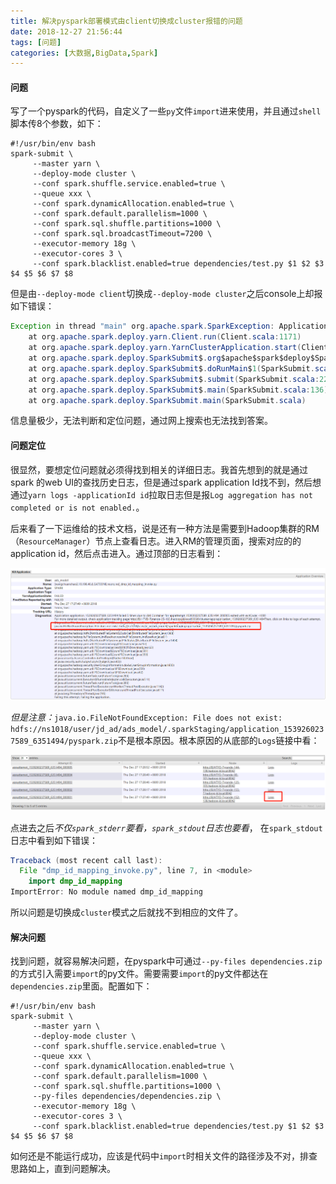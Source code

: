 ```yaml
---
title: 解决pyspark部署模式由client切换成cluster报错的问题
date: 2018-12-27 21:56:44
tags: [问题]
categories: [大数据,BigData,Spark]
---
```


#### 问题

写了一个pyspark的代码，自定义了一些`py`文件`import`进来使用，并且通过`shell`脚本传8个参数，如下：

```shell
#!/usr/bin/env bash
spark-submit \
     --master yarn \
     --deploy-mode cluster \
     --conf spark.shuffle.service.enabled=true \
     --queue xxx \
     --conf spark.dynamicAllocation.enabled=true \
     --conf spark.default.parallelism=1000 \
     --conf spark.sql.shuffle.partitions=1000 \
     --conf spark.sql.broadcastTimeout=7200 \
     --executor-memory 18g \
     --executor-cores 3 \
     --conf spark.blacklist.enabled=true dependencies/test.py $1 $2 $3 $4 $5 $6 $7 $8
```

但是由`--deploy-mode client`切换成`--deploy-mode cluster`之后console上却报如下错误：

<!--more-->

```java
Exception in thread "main" org.apache.spark.SparkException: Application application_1539260237589_6351494 finished with failed status
	at org.apache.spark.deploy.yarn.Client.run(Client.scala:1171)
	at org.apache.spark.deploy.yarn.YarnClusterApplication.start(Client.scala:1539)
	at org.apache.spark.deploy.SparkSubmit$.org$apache$spark$deploy$SparkSubmit$$runMain(SparkSubmit.scala:881)
	at org.apache.spark.deploy.SparkSubmit$.doRunMain$1(SparkSubmit.scala:197)
	at org.apache.spark.deploy.SparkSubmit$.submit(SparkSubmit.scala:227)
	at org.apache.spark.deploy.SparkSubmit$.main(SparkSubmit.scala:136)
	at org.apache.spark.deploy.SparkSubmit.main(SparkSubmit.scala)
```

信息量极少，无法判断和定位问题，通过网上搜索也无法找到答案。

#### 问题定位

很显然，要想定位问题就必须得找到相关的详细日志。我首先想到的就是通过spark 的web UI的查找历史日志，但是通过spark application Id找不到，然后想通过`yarn logs -applicationId id`拉取日志但是报`Log aggregation has not completed or is not enabled.`。

后来看了一下运维给的技术文档，说是还有一种方法是需要到Hadoop集群的RM（`ResourceManager`）节点上查看日志。进入RM的管理页面，搜索对应的的application id，然后点击进入。通过顶部的日志看到：

![pyspark](/images/user_defined/pyspark.png)

*但是注意：*`java.io.FileNotFoundException: File does not exist: hdfs://ns1018/user/jd_ad/ads_model/.sparkStaging/application_1539260237589_6351494/pyspark.zip`不是根本原因。根本原因的从底部的`Logs`链接中看：

![pyspark](/images/user_defined/Logs.png)

点进去之后*不仅`spark_stderr`要看，`spark_stdout`日志也要看*， 在`spark_stdout`日志中看到如下错误：

```java
Traceback (most recent call last):
  File "dmp_id_mapping_invoke.py", line 7, in <module>
    import dmp_id_mapping
ImportError: No module named dmp_id_mapping
```

所以问题是切换成`cluster`模式之后就找不到相应的文件了。

#### 解决问题

找到问题，就容易解决问题，在pyspark中可通过`--py-files dependencies.zip`的方式引入需要`import`的py文件。需要需要`import`的py文件都达在`dependencies.zip`里面。配置如下：

```shell
#!/usr/bin/env bash
spark-submit \
     --master yarn \
     --deploy-mode cluster \
     --conf spark.shuffle.service.enabled=true \
     --queue xxx \
     --conf spark.dynamicAllocation.enabled=true \
     --conf spark.default.parallelism=1000 \
     --conf spark.sql.shuffle.partitions=1000 \
     --py-files dependencies/dependencies.zip \
     --executor-memory 18g \
     --executor-cores 3 \
     --conf spark.blacklist.enabled=true dependencies/test.py $1 $2 $3 $4 $5 $6 $7 $8
```

如何还是不能运行成功，应该是代码中`import`时相关文件的路径涉及不对，排查思路如上，直到问题解决。